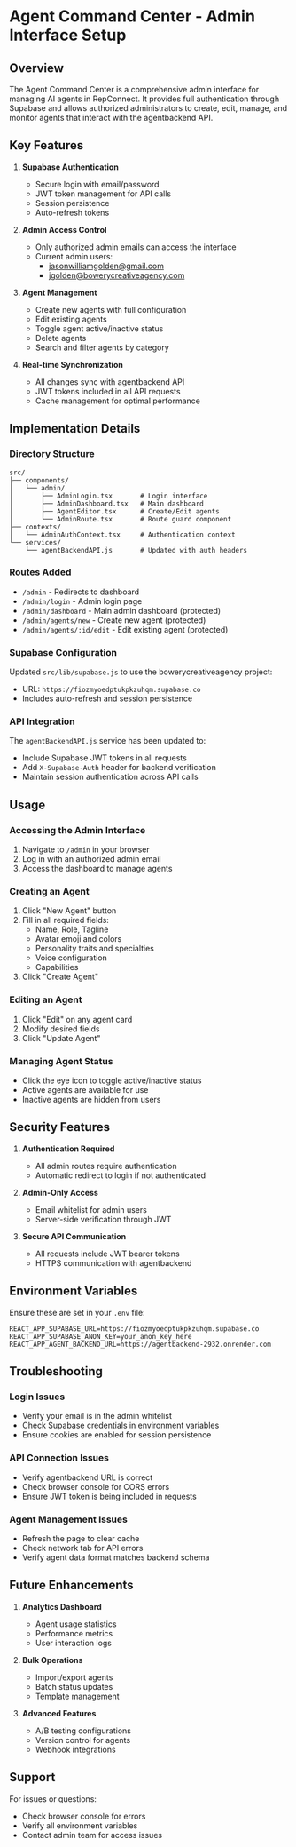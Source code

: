 # Agent Command Center - Admin Interface Setup

## Overview

The Agent Command Center is a comprehensive admin interface for managing AI agents in RepConnect. It provides full authentication through Supabase and allows authorized administrators to create, edit, manage, and monitor agents that interact with the agentbackend API.

## Key Features

1. **Supabase Authentication**
   - Secure login with email/password
   - JWT token management for API calls
   - Session persistence
   - Auto-refresh tokens

2. **Admin Access Control**
   - Only authorized admin emails can access the interface
   - Current admin users:
     - jasonwilliamgolden@gmail.com
     - jgolden@bowerycreativeagency.com

3. **Agent Management**
   - Create new agents with full configuration
   - Edit existing agents
   - Toggle agent active/inactive status
   - Delete agents
   - Search and filter agents by category

4. **Real-time Synchronization**
   - All changes sync with agentbackend API
   - JWT tokens included in all API requests
   - Cache management for optimal performance

## Implementation Details

### Directory Structure

```
src/
├── components/
│   └── admin/
│       ├── AdminLogin.tsx       # Login interface
│       ├── AdminDashboard.tsx   # Main dashboard
│       ├── AgentEditor.tsx      # Create/Edit agents
│       └── AdminRoute.tsx       # Route guard component
├── contexts/
│   └── AdminAuthContext.tsx     # Authentication context
└── services/
    └── agentBackendAPI.js       # Updated with auth headers
```

### Routes Added

- `/admin` - Redirects to dashboard
- `/admin/login` - Admin login page
- `/admin/dashboard` - Main admin dashboard (protected)
- `/admin/agents/new` - Create new agent (protected)
- `/admin/agents/:id/edit` - Edit existing agent (protected)

### Supabase Configuration

Updated `src/lib/supabase.js` to use the bowerycreativeagency project:
- URL: `https://fiozmyoedptukpkzuhqm.supabase.co`
- Includes auto-refresh and session persistence

### API Integration

The `agentBackendAPI.js` service has been updated to:
- Include Supabase JWT tokens in all requests
- Add `X-Supabase-Auth` header for backend verification
- Maintain session authentication across API calls

## Usage

### Accessing the Admin Interface

1. Navigate to `/admin` in your browser
2. Log in with an authorized admin email
3. Access the dashboard to manage agents

### Creating an Agent

1. Click "New Agent" button
2. Fill in all required fields:
   - Name, Role, Tagline
   - Avatar emoji and colors
   - Personality traits and specialties
   - Voice configuration
   - Capabilities
3. Click "Create Agent"

### Editing an Agent

1. Click "Edit" on any agent card
2. Modify desired fields
3. Click "Update Agent"

### Managing Agent Status

- Click the eye icon to toggle active/inactive status
- Active agents are available for use
- Inactive agents are hidden from users

## Security Features

1. **Authentication Required**
   - All admin routes require authentication
   - Automatic redirect to login if not authenticated

2. **Admin-Only Access**
   - Email whitelist for admin users
   - Server-side verification through JWT

3. **Secure API Communication**
   - All requests include JWT bearer tokens
   - HTTPS communication with agentbackend

## Environment Variables

Ensure these are set in your `.env` file:

```env
REACT_APP_SUPABASE_URL=https://fiozmyoedptukpkzuhqm.supabase.co
REACT_APP_SUPABASE_ANON_KEY=your_anon_key_here
REACT_APP_AGENT_BACKEND_URL=https://agentbackend-2932.onrender.com
```

## Troubleshooting

### Login Issues
- Verify your email is in the admin whitelist
- Check Supabase credentials in environment variables
- Ensure cookies are enabled for session persistence

### API Connection Issues
- Verify agentbackend URL is correct
- Check browser console for CORS errors
- Ensure JWT token is being included in requests

### Agent Management Issues
- Refresh the page to clear cache
- Check network tab for API errors
- Verify agent data format matches backend schema

## Future Enhancements

1. **Analytics Dashboard**
   - Agent usage statistics
   - Performance metrics
   - User interaction logs

2. **Bulk Operations**
   - Import/export agents
   - Batch status updates
   - Template management

3. **Advanced Features**
   - A/B testing configurations
   - Version control for agents
   - Webhook integrations

## Support

For issues or questions:
- Check browser console for errors
- Verify all environment variables
- Contact admin team for access issues